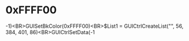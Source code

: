# 0xFFFF00
-1)&lt;BR>GUISetBkColor(0xFFFF00)&lt;BR>$List1 = GUICtrlCreateList("", 56, 384, 401, 86)&lt;BR>GUICtrlSetData(-1
